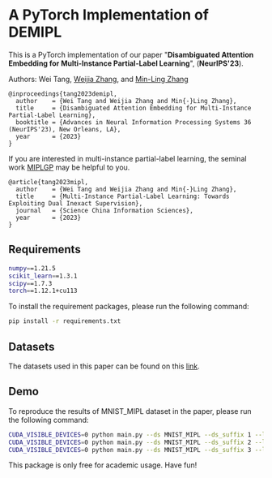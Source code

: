 # A PyTorch Implementation of DEMIPL

This is a PyTorch implementation of our paper "**Disambiguated Attention Embedding for Multi-Instance Partial-Label Learning**", (**NeurIPS'23**). 

Authors: Wei Tang, [Weijia Zhang](https://www.weijiazhangxh.com/), and [Min-Ling Zhang](http://palm.seu.edu.cn/zhangml/)

```
@inproceedings{tang2023demipl,
  author    = {Wei Tang and Weijia Zhang and Min{-}Ling Zhang},
  title     = {Disambiguated Attention Embedding for Multi-Instance Partial-Label Learning},
  booktitle = {Advances in Neural Information Processing Systems 36 (NeurIPS'23), New Orleans, LA},
  year      = {2023}
}
```



If you are interested in multi-instance partial-label learning, the seminal work [MIPLGP](http://palm.seu.edu.cn/zhangml/files/SCIS'23.pdf) may be helpful to you.

```
@article{tang2023mipl,
  author    = {Wei Tang and Weijia Zhang and Min{-}Ling Zhang},
  title     = {Multi-Instance Partial-Label Learning: Towards Exploiting Dual Inexact Supervision},
  journal   = {Science China Information Sciences},
  year      = {2023}
}
```



## Requirements

```sh
numpy==1.21.5
scikit_learn==1.3.1
scipy==1.7.3
torch==1.12.1+cu113
```

To install the requirement packages, please run the following command:

```sh
pip install -r requirements.txt
```



## Datasets

The datasets used in this paper can be found on this [link](http://palm.seu.edu.cn/zhangml/Resources.htm#MIPL_data).



## Demo

To reproduce the results of MNIST_MIPL dataset in the paper, please run the following command:

```sh
CUDA_VISIBLE_DEVICES=0 python main.py --ds MNIST_MIPL --ds_suffix 1 --lr 0.01 --epochs 100 --normalize false --w_entropy_A 0.001
CUDA_VISIBLE_DEVICES=0 python main.py --ds MNIST_MIPL --ds_suffix 2 --lr 0.01 --epochs 100 --normalize false --w_entropy_A 0.001
CUDA_VISIBLE_DEVICES=0 python main.py --ds MNIST_MIPL --ds_suffix 3 --lr 0.05 --epochs 100 --normalize false --w_entropy_A 0.001
```



This package is only free for academic usage. Have fun!
